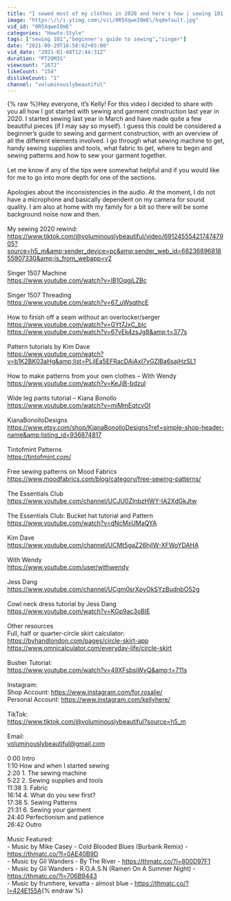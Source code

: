 ```yaml
---
title: "I sewed most of my clothes in 2020 and here's how | sewing 101 for beginners"
image: "https:\/\/i.ytimg.com\/vi\/0R5XqweI0mE\/hqdefault.jpg"
vid_id: "0R5XqweI0mE"
categories: "Howto-Style"
tags: ["sewing 101","beginner's guide to sewing","singer"]
date: "2021-09-29T16:58:02+03:00"
vid_date: "2021-01-08T12:44:31Z"
duration: "PT28M3S"
viewcount: "1672"
likeCount: "154"
dislikeCount: "1"
channel: "voluminouslybeautiful"
---
```

{% raw %}Hey everyone, it’s Kelly! For this video I decided to share with you all how I got started with sewing and garment construction last year in 2020. I started sewing last year in March and have made quite a few beautiful pieces (if I may say so myself). I guess this could be considered a beginner’s guide to sewing and garment construction, with an overview of all the different elements involved. I go through what sewing machine to get, handy sewing supplies and tools, what fabric to get, where to begin and sewing patterns and how to sew your garment together. <br /><br />Let me know if any of the tips were somewhat helpful and if you would like for me to go into more depth for one of the sections. <br /><br />Apologies about the inconsistencies in the audio. At the moment, I do not have a microphone and basically dependent on my camera for sound quality. I am also at home with my family for a bit so there will be some background noise now and then. <br /><br />My sewing 2020 rewind: <br /><a rel="nofollow" target="blank" href="https://www.tiktok.com/@voluminouslybeautiful/video/6912455542174747905?source=h5_m&amp;sender_device=pc&amp;sender_web_id=6823689681855907330&amp;is_from_webapp=v2">https://www.tiktok.com/@voluminouslybeautiful/video/6912455542174747905?source=h5_m&amp;sender_device=pc&amp;sender_web_id=6823689681855907330&amp;is_from_webapp=v2</a><br /><br />Singer 1507 Machine <br /><a rel="nofollow" target="blank" href="https://www.youtube.com/watch?v=lB1OqgjLZBc">https://www.youtube.com/watch?v=lB1OqgjLZBc</a><br /><br />Singer 1507 Threading <br /><a rel="nofollow" target="blank" href="https://www.youtube.com/watch?v=67_uWsqthcE">https://www.youtube.com/watch?v=67_uWsqthcE</a><br /><br />How to finish off a seam without an overlocker/serger <br /><a rel="nofollow" target="blank" href="https://www.youtube.com/watch?v=GYt7JxC_bIc">https://www.youtube.com/watch?v=GYt7JxC_bIc</a><br /><a rel="nofollow" target="blank" href="https://www.youtube.com/watch?v=67vEk4zsJg8&amp;t=377s">https://www.youtube.com/watch?v=67vEk4zsJg8&amp;t=377s</a><br /><br />Pattern tutorials by Kim Dave <br /><a rel="nofollow" target="blank" href="https://www.youtube.com/watch?v=b1K2BK03aHg&amp;list=PLjlEa5EFRacDAiAxI7vGZlBa6sajHzSL1">https://www.youtube.com/watch?v=b1K2BK03aHg&amp;list=PLjlEa5EFRacDAiAxI7vGZlBa6sajHzSL1</a> <br /><br />How to make patterns from your own clothes – With Wendy <br /><a rel="nofollow" target="blank" href="https://www.youtube.com/watch?v=KeJjB-bdzuI">https://www.youtube.com/watch?v=KeJjB-bdzuI</a><br /><br />Wide leg pants tutorial – Kiana Bonollo  <br /><a rel="nofollow" target="blank" href="https://www.youtube.com/watch?v=miMmEqtcvOI">https://www.youtube.com/watch?v=miMmEqtcvOI</a> <br /><br />KianaBonolloDesigns <br /><a rel="nofollow" target="blank" href="https://www.etsy.com/shop/KianaBonolloDesigns?ref=simple-shop-header-name&amp;listing_id=936874817">https://www.etsy.com/shop/KianaBonolloDesigns?ref=simple-shop-header-name&amp;listing_id=936874817</a><br /><br />Tintofmint Patterns <br /><a rel="nofollow" target="blank" href="https://tintofmint.com/">https://tintofmint.com/</a> <br /><br />Free sewing patterns on Mood Fabrics <br /><a rel="nofollow" target="blank" href="https://www.moodfabrics.com/blog/category/free-sewing-patterns/">https://www.moodfabrics.com/blog/category/free-sewing-patterns/</a> <br /><br />The Essentials Club <br /><a rel="nofollow" target="blank" href="https://www.youtube.com/channel/UCJU0ZInbzHWY-IA2XdGkJtw">https://www.youtube.com/channel/UCJU0ZInbzHWY-IA2XdGkJtw</a><br /><br />The Essentials Club: Bucket hat tutorial and Pattern<br /><a rel="nofollow" target="blank" href="https://www.youtube.com/watch?v=dNcMxUMaQYA">https://www.youtube.com/watch?v=dNcMxUMaQYA</a> <br /><br />Kim Dave <br /><a rel="nofollow" target="blank" href="https://www.youtube.com/channel/UCMt5gaZ26hjIW-XFWoYDAHA">https://www.youtube.com/channel/UCMt5gaZ26hjIW-XFWoYDAHA</a><br /><br />With Wendy <br /><a rel="nofollow" target="blank" href="https://www.youtube.com/user/withwendy">https://www.youtube.com/user/withwendy</a><br /><br />Jess Dang <br /><a rel="nofollow" target="blank" href="https://www.youtube.com/channel/UCgm0srXpyOkSYzBudnbO52g">https://www.youtube.com/channel/UCgm0srXpyOkSYzBudnbO52g</a><br /><br />Cowl neck dress tutorial by Jess Dang<br /><a rel="nofollow" target="blank" href="https://www.youtube.com/watch?v=KGp9ac3oBIE">https://www.youtube.com/watch?v=KGp9ac3oBIE</a><br /><br />Other resources <br />Full, half or quarter-circle skirt calculator: <br /><a rel="nofollow" target="blank" href="https://byhandlondon.com/pages/circle-skirt-app">https://byhandlondon.com/pages/circle-skirt-app</a> <br /><a rel="nofollow" target="blank" href="https://www.omnicalculator.com/everyday-life/circle-skirt">https://www.omnicalculator.com/everyday-life/circle-skirt</a><br /><br />Bustier Tutorial: <br /><a rel="nofollow" target="blank" href="https://www.youtube.com/watch?v=49XFsbsiWvQ&amp;t=711s">https://www.youtube.com/watch?v=49XFsbsiWvQ&amp;t=711s</a> <br /><br />Instagram: <br />Shop Account: <a rel="nofollow" target="blank" href="https://www.instagram.com/for.rosalie/">https://www.instagram.com/for.rosalie/</a><br />Personal Account: <a rel="nofollow" target="blank" href="https://www.instagram.com/kellyhere/">https://www.instagram.com/kellyhere/</a><br /><br />TikTok: <br /><a rel="nofollow" target="blank" href="https://www.tiktok.com/@voluminouslybeautiful?source=h5_m">https://www.tiktok.com/@voluminouslybeautiful?source=h5_m</a><br /><br />Email: <br />voluminouslybeautiful@gmail.com<br /><br />0:00 Intro <br />1:10 How and when I started sewing <br />2:20 1. The sewing machine <br />5:22 2. Sewing supplies and tools <br />11:38 3. Fabric <br />16:14 4. What do you sew first? <br />17:38 5. Sewing Patterns <br />21:31 6. Sewing your garment <br />24:40 Perfectionism and patience <br />26:42 Outro <br /><br />Music Featured: <br />- Music by Mike Casey - Cold Blooded Blues (Burbank Remix) - <a rel="nofollow" target="blank" href="https://thmatc.co/?l=0AE40B9D">https://thmatc.co/?l=0AE40B9D</a><br />- Music by Gil Wanders - By The River - <a rel="nofollow" target="blank" href="https://thmatc.co/?l=800D97F1">https://thmatc.co/?l=800D97F1</a><br />- Music by Gil Wanders - R.O.A.S.N (Ramen On A Summer Night) - <a rel="nofollow" target="blank" href="https://thmatc.co/?l=706B9443">https://thmatc.co/?l=706B9443</a><br />- Music by frumhere, kevatta - almost blue - <a rel="nofollow" target="blank" href="https://thmatc.co/?l=424E155A">https://thmatc.co/?l=424E155A</a>{% endraw %}
